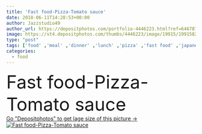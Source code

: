 ```yaml
---
title: 'Fast food-Pizza-Tomato sauce'
date: 2018-06-11T14:28:53+00:00
author: Jazzstudio49
author_url: https://depositphotos.com/portfolio-4446223.html?ref=64678756
image: https://st4.depositphotos.com/thumbs/4446223/image/19915/199158274/api_thumb_450.jpg?forcejpeg=true
type: "post"
tags: ['food' ,'meal' ,'dinner' ,'lunch' ,'pizza' ,'fast food' ,'japanese food' ,'tomato sauce' ,'wooden plate' ,'pizza slice' ,'homemade pizza' ]
categories: 
  - food
---
```

<div aling="center">
            <font size="60"> Fast food-Pizza-Tomato sauce</font>   
</div>
<div>
    <a href='https://st4.depositphotos.com/thumbs/4446223/image/19915/199158274/api_thumb_450.jpg?forcejpeg=true?ref=64678756' target=_blank > Go "Depositphotos" to get lage size of this picture ->
        <img href='https://st4.depositphotos.com/thumbs/4446223/image/19915/199158274/api_thumb_450.jpg?forcejpeg=true?ref=64678756' src='https://st4.depositphotos.com/4446223/19915/i/950/depositphotos_199158274-stock-photo-fast-food-pizza-tomato-sauce.jpg?forcejpeg=true' alt='Fast food-Pizza-Tomato sauce' >
    </a>
</div>
